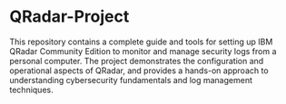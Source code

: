 # QRadar-Project
This repository contains a complete guide and tools for setting up IBM QRadar Community Edition to monitor and manage security logs from a personal computer. The project demonstrates the configuration and operational aspects of QRadar, and provides a hands-on approach to understanding cybersecurity fundamentals and log management techniques.
